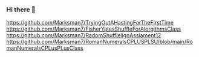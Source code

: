 ### Hi there 👋
https://github.com/Marksman7/TryingOutAHastingForTheFirstTime                        
https://github.com/Marksman7/FisherYatesShuffleForAlorgithmsClass                      
https://github.com/Marksman7/RadomShufflelignAssiament12
https://github.com/Marksman7/RomanNumeralsCPLUSPLSU/blob/main/RomanNumeralsCPLusPLusClass
<!--
**Marksman7/Marksman7** is a ✨ _special_ ✨ repository because its `README.md` (this file) appears on your GitHub profile.

Here are some ideas to get you started:

- 🔭 I’m currently working on how to animat a transformer.
- 🌱 I’m currently learning F# and python.
- 👯 I’m looking to collaborate on something that includes progragming or 3d modeling.
- 🤔 I’m looking for help with networking.
- 💬 Ask me about anything.
- ⚡ Fun fact: I play R.T.S. games such as dawn of war and company of heros.
-->
